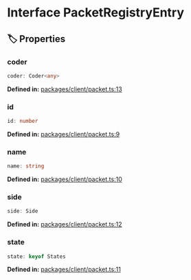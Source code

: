 # Interface PacketRegistryEntry

## 🏷️ Properties

### coder <Badge type="tip" text="readonly" />

```ts
coder: Coder<any>
```
<p style="font-size: 14px; color: var(--vp-c-text-2)">
<strong>Defined in:</strong> <a href="https://github.com/voxelum/minecraft-launcher-core-node/blob/master/packages/client/packet.ts#L13" target="_blank" rel="noreferrer">packages/client/packet.ts:13</a>
</p>


### id <Badge type="tip" text="readonly" />

```ts
id: number
```
<p style="font-size: 14px; color: var(--vp-c-text-2)">
<strong>Defined in:</strong> <a href="https://github.com/voxelum/minecraft-launcher-core-node/blob/master/packages/client/packet.ts#L9" target="_blank" rel="noreferrer">packages/client/packet.ts:9</a>
</p>


### name <Badge type="tip" text="readonly" />

```ts
name: string
```
<p style="font-size: 14px; color: var(--vp-c-text-2)">
<strong>Defined in:</strong> <a href="https://github.com/voxelum/minecraft-launcher-core-node/blob/master/packages/client/packet.ts#L10" target="_blank" rel="noreferrer">packages/client/packet.ts:10</a>
</p>


### side <Badge type="tip" text="readonly" />

```ts
side: Side
```
<p style="font-size: 14px; color: var(--vp-c-text-2)">
<strong>Defined in:</strong> <a href="https://github.com/voxelum/minecraft-launcher-core-node/blob/master/packages/client/packet.ts#L12" target="_blank" rel="noreferrer">packages/client/packet.ts:12</a>
</p>


### state <Badge type="tip" text="readonly" />

```ts
state: keyof States
```
<p style="font-size: 14px; color: var(--vp-c-text-2)">
<strong>Defined in:</strong> <a href="https://github.com/voxelum/minecraft-launcher-core-node/blob/master/packages/client/packet.ts#L11" target="_blank" rel="noreferrer">packages/client/packet.ts:11</a>
</p>


